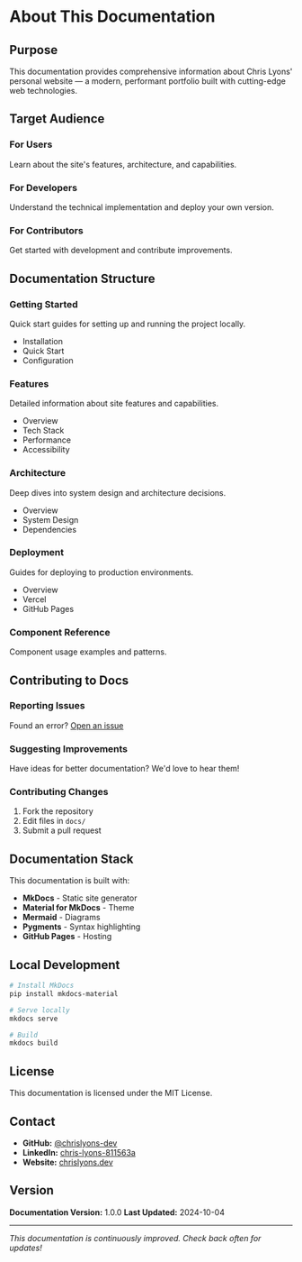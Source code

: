 # About This Documentation

## Purpose

This documentation provides comprehensive information about Chris Lyons' personal website — a modern, performant portfolio built with cutting-edge web technologies.

## Target Audience

### For Users

Learn about the site's features, architecture, and capabilities.

### For Developers

Understand the technical implementation and deploy your own version.

### For Contributors

Get started with development and contribute improvements.

## Documentation Structure

### Getting Started

Quick start guides for setting up and running the project locally.

- Installation
- Quick Start
- Configuration

### Features

Detailed information about site features and capabilities.

- Overview
- Tech Stack
- Performance
- Accessibility

### Architecture

Deep dives into system design and architecture decisions.

- Overview
- System Design
- Dependencies

### Deployment

Guides for deploying to production environments.

- Overview
- Vercel
- GitHub Pages

### Component Reference

Component usage examples and patterns.

## Contributing to Docs

### Reporting Issues

Found an error? [Open an issue](https://github.com/chrislyons-dev/home/issues/new)

### Suggesting Improvements

Have ideas for better documentation? We'd love to hear them!

### Contributing Changes

1. Fork the repository
2. Edit files in `docs/`
3. Submit a pull request

## Documentation Stack

This documentation is built with:

- **MkDocs** - Static site generator
- **Material for MkDocs** - Theme
- **Mermaid** - Diagrams
- **Pygments** - Syntax highlighting
- **GitHub Pages** - Hosting

## Local Development

```bash
# Install MkDocs
pip install mkdocs-material

# Serve locally
mkdocs serve

# Build
mkdocs build
```

## License

This documentation is licensed under the MIT License.

## Contact

- **GitHub:** [@chrislyons-dev](https://github.com/chrislyons-dev)
- **LinkedIn:** [chris-lyons-811563a](https://www.linkedin.com/in/chris-lyons-811563a/)
- **Website:** [chrislyons.dev](https://chrislyons.dev)

## Version

**Documentation Version:** 1.0.0
**Last Updated:** 2024-10-04

---

*This documentation is continuously improved. Check back often for updates!*
